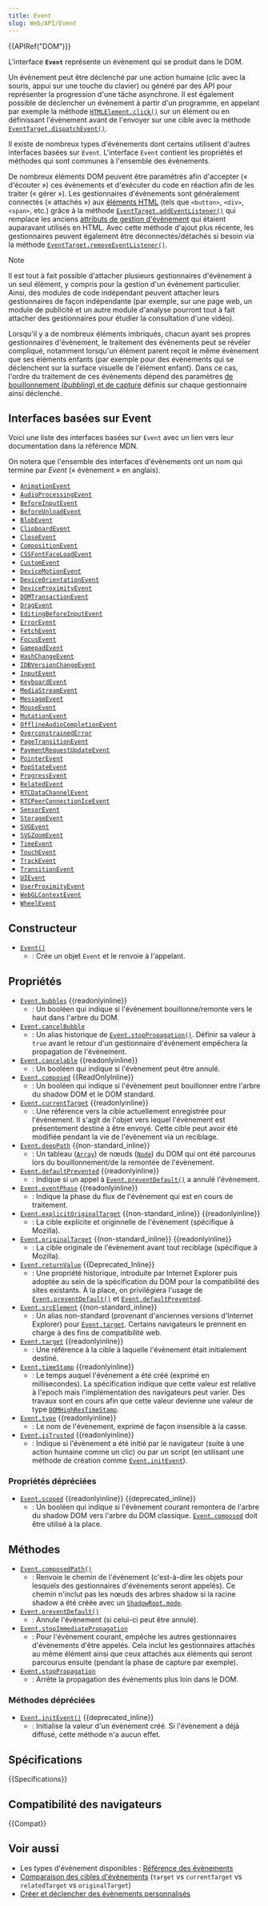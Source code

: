 ```yaml
---
title: Event
slug: Web/API/Event
---
```


{{APIRef("DOM")}}

L'interface **`Event`** représente un évènement qui se produit dans le DOM.

Un évènement peut être déclenché par une action humaine (clic avec la souris, appui sur une touche du clavier) ou généré par des API pour représenter la progression d'une tâche asynchrone. Il est également possible de déclencher un évènement à partir d'un programme, en appelant par exemple la méthode [`HTMLElement.click()`](/fr/docs/Web/API/HTMLElement/click) sur un élément ou en définissant l'évènement avant de l'envoyer sur une cible avec la méthode [`EventTarget.dispatchEvent()`](/fr/docs/Web/API/EventTarget/dispatchEvent).

Il existe de nombreux types d'évènements dont certains utilisent d'autres interfaces basées sur `Event`. L'interface `Event` contient les propriétés et méthodes qui sont communes à l'ensemble des évènements.

De nombreux éléments DOM peuvent être paramétrés afin d'accepter (« d'écouter ») ces évènements et d'exécuter du code en réaction afin de les traiter (« gérer »). Les gestionnaires d'évènements sont généralement connectés (« attachés ») aux [éléments HTML](/fr/docs/Web/HTML/Reference/Elements) (tels que `<button>`, `<div>`, `<span>`, etc.) grâce à la méthode [`EventTarget.addEventListener()`](/fr/docs/Web/API/EventTarget/addEventListener) qui remplace les anciens [attributs de gestion d'évènement](/fr/docs/Web/HTML/Reference/Global_attributes) qui étaient auparavant utilisés en HTML. Avec cette méthode d'ajout plus récente, les gestionnaires peuvent également être déconnectés/détachés si besoin via la méthode [`EventTarget.removeEventListener()`](/fr/docs/Web/API/EventTarget/removeEventListener).

> [!NOTE]
> Il est tout à fait possible d'attacher plusieurs gestionnaires d'évènement à un seul élément, y compris pour la gestion d'un évènement particulier. Ainsi, des modules de code indépendant peuvent attacher leurs gestionnaires de façon indépendante (par exemple, sur une page web, un module de publicité et un autre module d'analyse pourront tout à fait attacher des gestionnaires pour étudier la consultation d'une vidéo).

Lorsqu'il y a de nombreux éléments imbriqués, chacun ayant ses propres gestionnaires d'évènement, le traitement des évènements peut se révéler compliqué, notamment lorsqu'un élément parent reçoit le même évènement que ses éléments enfants (par exemple pour des évènements qui se déclenchent sur la surface visuelle de l'élément enfant). Dans ce cas, l'ordre du traitement de ces évènements dépend des paramètres [de bouillonnement (_bubbling_) et de capture](/fr/docs/Learn_web_development/Core/Scripting/Events#event_bubbling_and_capture) définis sur chaque gestionnaire ainsi déclenché.

## Interfaces basées sur Event

Voici une liste des interfaces basées sur `Event` avec un lien vers leur documentation dans la référence MDN.

On notera que l'ensemble des interfaces d'évènements ont un nom qui termine par _Event_ (« évènement » en anglais).

- [`AnimationEvent`](/fr/docs/Web/API/AnimationEvent)
- [`AudioProcessingEvent`](/fr/docs/Web/API/AudioProcessingEvent)
- [`BeforeInputEvent`](/fr/docs/Web/API/BeforeInputEvent)
- [`BeforeUnloadEvent`](/fr/docs/Web/API/BeforeUnloadEvent)
- [`BlobEvent`](/fr/docs/Web/API/BlobEvent)
- [`ClipboardEvent`](/fr/docs/Web/API/ClipboardEvent)
- [`CloseEvent`](/fr/docs/Web/API/CloseEvent)
- [`CompositionEvent`](/fr/docs/Web/API/CompositionEvent)
- [`CSSFontFaceLoadEvent`](/fr/docs/Web/API/CSSFontFaceLoadEvent)
- [`CustomEvent`](/fr/docs/Web/API/CustomEvent)
- [`DeviceMotionEvent`](/fr/docs/Web/API/DeviceMotionEvent)
- [`DeviceOrientationEvent`](/fr/docs/Web/API/DeviceOrientationEvent)
- [`DeviceProximityEvent`](/fr/docs/Web/API/DeviceProximityEvent)
- [`DOMTransactionEvent`](/fr/docs/Web/API/DOMTransactionEvent)
- [`DragEvent`](/fr/docs/Web/API/DragEvent)
- [`EditingBeforeInputEvent`](/fr/docs/Web/API/EditingBeforeInputEvent)
- [`ErrorEvent`](/fr/docs/Web/API/ErrorEvent)
- [`FetchEvent`](/fr/docs/Web/API/FetchEvent)
- [`FocusEvent`](/fr/docs/Web/API/FocusEvent)
- [`GamepadEvent`](/fr/docs/Web/API/GamepadEvent)
- [`HashChangeEvent`](/fr/docs/Web/API/HashChangeEvent)
- [`IDBVersionChangeEvent`](/fr/docs/Web/API/IDBVersionChangeEvent)
- [`InputEvent`](/fr/docs/Web/API/InputEvent)
- [`KeyboardEvent`](/fr/docs/Web/API/KeyboardEvent)
- [`MediaStreamEvent`](/fr/docs/Web/API/MediaStreamEvent)
- [`MessageEvent`](/fr/docs/Web/API/MessageEvent)
- [`MouseEvent`](/fr/docs/Web/API/MouseEvent)
- [`MutationEvent`](/fr/docs/Web/API/MutationEvent)
- [`OfflineAudioCompletionEvent`](/fr/docs/Web/API/OfflineAudioCompletionEvent)
- [`OverconstrainedError`](/fr/docs/Web/API/OverconstrainedError)
- [`PageTransitionEvent`](/fr/docs/Web/API/PageTransitionEvent)
- [`PaymentRequestUpdateEvent`](/fr/docs/Web/API/PaymentRequestUpdateEvent)
- [`PointerEvent`](/fr/docs/Web/API/PointerEvent)
- [`PopStateEvent`](/fr/docs/Web/API/PopStateEvent)
- [`ProgressEvent`](/fr/docs/Web/API/ProgressEvent)
- [`RelatedEvent`](/fr/docs/Web/API/RelatedEvent)
- [`RTCDataChannelEvent`](/fr/docs/Web/API/RTCDataChannelEvent)
- [`RTCPeerConnectionIceEvent`](/fr/docs/Web/API/RTCPeerConnectionIceEvent)
- [`SensorEvent`](/fr/docs/Web/API/SensorEvent)
- [`StorageEvent`](/fr/docs/Web/API/StorageEvent)
- [`SVGEvent`](/fr/docs/Web/API/SVGEvent)
- [`SVGZoomEvent`](/fr/docs/Web/API/SVGZoomEvent)
- [`TimeEvent`](/fr/docs/Web/API/TimeEvent)
- [`TouchEvent`](/fr/docs/Web/API/TouchEvent)
- [`TrackEvent`](/fr/docs/Web/API/TrackEvent)
- [`TransitionEvent`](/fr/docs/Web/API/TransitionEvent)
- [`UIEvent`](/fr/docs/Web/API/UIEvent)
- [`UserProximityEvent`](/fr/docs/Web/API/UserProximityEvent)
- [`WebGLContextEvent`](/fr/docs/Web/API/WebGLContextEvent)
- [`WheelEvent`](/fr/docs/Web/API/WheelEvent)

## Constructeur

- [`Event()`](/fr/docs/Web/API/Event/Event)
  - : Crée un objet `Event` et le renvoie à l'appelant.

## Propriétés

- [`Event.bubbles`](/fr/docs/Web/API/Event/bubbles) {{readonlyinline}}
  - : Un booléen qui indique si l'évènement bouillonne/remonte vers le haut dans l'arbre du DOM.
- [`Event.cancelBubble`](/fr/docs/Web/API/Event/cancelBubble)
  - : Un alias historique de [`Event.stopPropagation()`](/fr/docs/Web/API/Event/stopPropagation). Définir sa valeur à `true` avant le retour d'un gestionnaire d'évènement empêchera la propagation de l'évènement.
- [`Event.cancelable`](/fr/docs/Web/API/Event/cancelable) {{readonlyinline}}
  - : Un booléen qui indique si l'évènement peut être annulé.
- [`Event.composed`](/fr/docs/Web/API/Event/composed) {{ReadOnlyInline}}
  - : Un booléen qui indique si l'évènement peut bouillonner entre l'arbre du shadow DOM et le DOM standard.
- [`Event.currentTarget`](/fr/docs/Web/API/Event/currentTarget) {{readonlyinline}}
  - : Une référence vers la cible actuellement enregistrée pour l'évènement. Il s'agit de l'objet vers lequel l'évènement est présentement destiné à être envoyé. Cette cible peut avoir été modifiée pendant la vie de l'évènement via un reciblage.
- [`Event.deepPath`](/fr/docs/Web/API/Event/composedPath) {{non-standard_inline}}
  - : Un tableau ([`Array`](/fr/docs/Web/JavaScript/Reference/Global_Objects/Array)) de nœuds ([`Node`](/fr/docs/Web/API/Node)) du DOM qui ont été parcourus lors du bouillonnement/de la remontée de l'évènement.
- [`Event.defaultPrevented`](/fr/docs/Web/API/Event/defaultPrevented) {{readonlyinline}}
  - : Indique si un appel à [`Event.preventDefault()`](/fr/docs/Web/API/Event/preventDefault) a annulé l'évènement.
- [`Event.eventPhase`](/fr/docs/Web/API/Event/eventPhase) {{readonlyinline}}
  - : Indique la phase du flux de l'évènement qui est en cours de traitement.
- [`Event.explicitOriginalTarget`](/fr/docs/Web/API/Event/explicitOriginalTarget) {{non-standard_inline}} {{readonlyinline}}
  - : La cible explicite et originnelle de l'évènement (spécifique à Mozilla).
- [`Event.originalTarget`](/fr/docs/Web/API/Event/originalTarget) {{non-standard_inline}} {{readonlyinline}}
  - : La cible originale de l'évènement avant tout reciblage (spécifique à Mozilla).
- [`Event.returnValue`](/fr/docs/Web/API/Event/returnValue) {{Deprecated_Inline}}
  - : Une propriété historique, introduite par Internet Explorer puis adoptée au sein de la spécification du DOM pour la compatibilité des sites existants. À la place, on privilégiera l'usage de [`Event.preventDefault()`](/fr/docs/Web/API/Event/preventDefault) et [`Event.defaultPrevented`](/fr/docs/Web/API/Event/defaultPrevented).
- [`Event.srcElement`](/fr/docs/Web/API/Event/srcElement) {{non-standard_inline}}
  - : Un alias non-standard (provenant d'anciennes versions d'Internet Explorer) pour [`Event.target`](/fr/docs/Web/API/Event/target). Certains navigateurs le prennent en charge à des fins de compatibilité web.
- [`Event.target`](/fr/docs/Web/API/Event/target) {{readonlyinline}}
  - : Une référence à la cible à laquelle l'évènement était initialement destiné.
- [`Event.timeStamp`](/fr/docs/Web/API/Event/timeStamp) {{readonlyinline}}
  - : Le temps auquel l'évènement a été créé (exprimé en millisecondes). La spécification indique que cette valeur est relative à l'epoch mais l'implémentation des navigateurs peut varier. Des travaux sont en cours afin que cette valeur devienne une valeur de type [`DOMHighResTimeStamp`](/fr/docs/Web/API/DOMHighResTimeStamp).
- [`Event.type`](/fr/docs/Web/API/Event/type) {{readonlyinline}}
  - : Le nom de l'évènement, exprimé de façon insensible à la casse.
- [`Event.isTrusted`](/fr/docs/Web/API/Event/isTrusted) {{readonlyinline}}
  - : Indique si l'évènement a été initié par le navigateur (suite à une action humaine comme un clic) ou par un script (en utilisant une méthode de création comme [`Event.initEvent`](/fr/docs/Web/API/Event/initEvent)).

### Propriétés dépréciées

- [`Event.scoped`](/fr/docs/Web/API/Event/composed) {{readonlyinline}} {{deprecated_inline}}
  - : Un booléen qui indique si l'évènement courant remontera de l'arbre du shadow DOM vers l'arbre du DOM classique. [`Event.composed`](/fr/docs/Web/API/Event/composed) doit être utilisé à la place.

## Méthodes

- [`Event.composedPath()`](/fr/docs/Web/API/Event/composedPath)
  - : Renvoie le chemin de l'évènement (c'est-à-dire les objets pour lesquels des gestionnaires d'évènements seront appelés). Ce chemin n'inclut pas les nœuds des arbres shadow si la racine shadow a été créée avec un [`ShadowRoot.mode`](/fr/docs/Web/API/ShadowRoot/mode).
- [`Event.preventDefault()`](/fr/docs/Web/API/Event/preventDefault)
  - : Annule l'évènement (si celui-ci peut être annulé).
- [`Event.stopImmediatePropagation`](/fr/docs/Web/API/Event/stopImmediatePropagation)
  - : Pour l'évènement courant, empêche les autres gestionnaires d'évènements d'être appelés. Cela inclut les gestionnaires attachés au même élément ainsi que ceux attachés aux éléments qui seront parcourus ensuite (pendant la phase de capture par exemple).
- [`Event.stopPropagation`](/fr/docs/Web/API/Event/stopPropagation)
  - : Arrête la propagation des évènements plus loin dans le DOM.

### Méthodes dépréciées

- [`Event.initEvent()`](/fr/docs/Web/API/Event/initEvent) {{deprecated_inline}}
  - : Initialise la valeur d'un évènement créé. Si l'évènement a déjà diffusé, cette méthode n'a aucun effet.

## Spécifications

{{Specifications}}

## Compatibilité des navigateurs

{{Compat}}

## Voir aussi

- Les types d'évènement disponibles : [Référence des évènements](/fr/docs/Web/Events)
- [Comparaison des cibles d'évènements](/fr/docs/Learn_web_development/Core/Scripting/Event_bubbling) (`target` vs `currentTarget` vs `relatedTarget` vs `originalTarget`)
- [Créer et déclencher des évènements personnalisés](/fr/docs/Web/Events/Creating_and_triggering_events)

